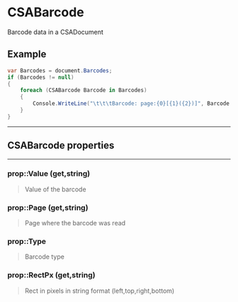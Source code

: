 # CSABarcode

Barcode data in a CSADocument

## Example
```cs
var Barcodes = document.Barcodes;
if (Barcodes != null)
{
    foreach (CSABarcode Barcode in Barcodes)
    {
        Console.WriteLine("\t\t\tBarcode: page:{0}[{1}({2})]", Barcode.Page, Barcode.Value, Barcode.Type);
    }
}
```
---
## CSABarcode properties
---
### prop::Value (get,string)
>Value of the barcode
### prop::Page (get,string)
>Page where the barcode was read
### prop::Type
>Barcode type
### prop::RectPx (get,string)
>Rect in pixels in string format (left,top,right,bottom)